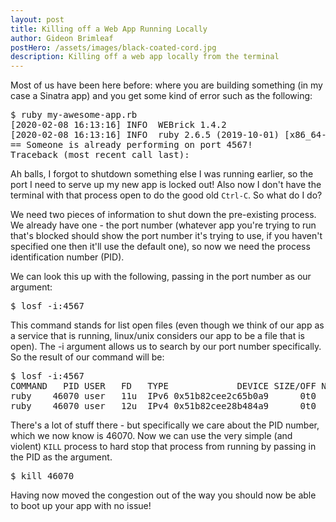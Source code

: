 ```yaml
---
layout: post
title: Killing off a Web App Running Locally
author: Gideon Brimleaf
postHero: /assets/images/black-coated-cord.jpg
description: Killing off a web app locally from the terminal
---
```


Most of us have been here before: where you are building something (in my case a Sinatra app) and you get some kind of error such as the following:

<pre class="p-2 bg-primary text-light">
$ ruby my-awesome-app.rb
[2020-02-08 16:13:16] INFO  WEBrick 1.4.2
[2020-02-08 16:13:16] INFO  ruby 2.6.5 (2019-10-01) [x86_64-darwin19]
== Someone is already performing on port 4567!
Traceback (most recent call last):
</pre>

Ah balls, I forgot to shutdown something else I was running earlier, so the port I need to serve up my new app is locked out!  Also now I don't have the terminal with that process open to do the good old `Ctrl-C`. So what do I do?

We need two pieces of information to shut down the pre-existing process. We already have one - the port number (whatever app you're trying to run that's blocked should show the port number it's trying to use, if you haven't specified one then it'll use the default one), so now we need the process identification number (PID).

We can look this up with the following, passing in the port number as our argument:

<pre class="p-2 bg-primary text-light">
$ losf -i:4567
</pre>

This command stands for list open files (even though we think of our app as a service that is running, linux/unix considers our app to be a file that is open).  The -i argument allows us to search by our port number specifically. So the result of our command will be:

<pre class="p-2 bg-primary text-light">
$ losf -i:4567
COMMAND   PID USER   FD   TYPE             DEVICE SIZE/OFF NODE NAME
ruby    46070 user   11u  IPv6 0x51b82cee2c65b0a9      0t0  TCP localhost:tram (LISTEN)
ruby    46070 user   12u  IPv4 0x51b82cee28b484a9      0t0  TCP localhost:tram (LISTEN)
</pre>

There's a lot of stuff there - but specifically we care about the PID number, which we now know is 46070.  Now we can use the very simple (and violent) `KILL` process to hard stop that process from running by passing in the PID as the argument.

<pre class="p-2 bg-primary text-light">
$ kill 46070
</pre>

Having now moved the congestion out of the way you should now be able to boot up your app with no issue!
